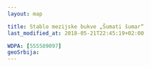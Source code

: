 ```yaml
---
layout: map

title: Stablo mezijske bukve „Šumati šumar“
last_modified_at: 2018-05-21T22:45:19+02:00

WDPA: [555589097]
geoSrbija:
---
```

